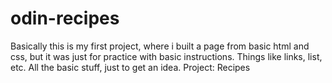 # odin-recipes

Basically this is my first project, where i built a page from basic html and css, but it was just for practice with basic instructions.
Things like links, list, etc. All the basic stuff, just to get an idea.
Project: Recipes
